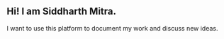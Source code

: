 ## Hi! I am Siddharth Mitra. 
I want to use this platform to document my work and discuss new ideas.

